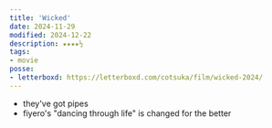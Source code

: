 ```yaml
---
title: 'Wicked'
date: 2024-11-29
modified: 2024-12-22
description: ★★★★½
tags:
- movie
posse:
- letterboxd: https://letterboxd.com/cotsuka/film/wicked-2024/
---
```


- they've got pipes
- fiyero's "dancing through life" is changed for the better
